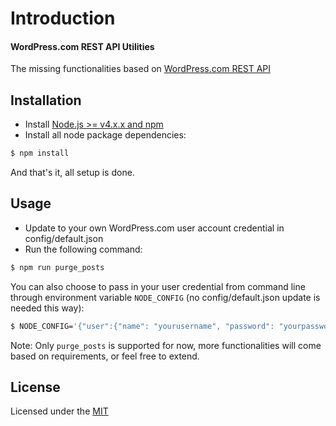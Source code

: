 # Introduction ##
#### WordPress.com REST API Utilities

The missing functionalities based on [WordPress.com REST API](https://developer.wordpress.com/docs/)


## Installation ##
* Install [Node.js >= v4.x.x and npm](http://nodejs.org/)
* Install all node package dependencies:
```bash
$ npm install
```
And that's it, all setup is done.

## Usage ##

* Update to your own WordPress.com user account credential in config/default.json
* Run the following command:
```bash
$ npm run purge_posts
```

You can also choose to pass in your user credential from command line
through environment variable `NODE_CONFIG` (no config/default.json update is needed this way):
```bash
$ NODE_CONFIG='{"user":{"name": "yourusername", "password": "yourpassword"}}' npm run purge_posts
```

Note: Only `purge_posts` is supported for now, more functionalities will
come based on requirements, or feel free to extend.

## License
Licensed under the [MIT](http://opensource.org/licenses/MIT)
